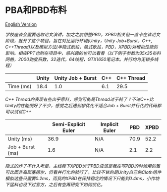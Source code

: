 # PBA和PBD布料

[English Version](README.md)

*学校座谈会需要选取论文演讲，加之之前想整PBD，XPBD相关但一直卡在读论文阶段，就开了这个项目。旨在对比运行环境(Unity，Unity Job+Burst，C++, C++Thread)以及模拟方法(半隐式欧拉，隐式欧拉，PBD，XPBD)对模拟性能的影响。相应PPT也附在项目中，感兴趣的也可以看看（以下例子参数为35x35布料网格，2000劲度系数，32迭代，64线程，GTX1650笔记本。并行均为无锁多线程）*

|           | Unity | Unity Job + Burst | C++  | C++ Thread |
| --------- | ----- | ----------------- | ---- | ---------- |
| Time (ms) | 18.4  | 1.0               | 6.1  | 29.5       |

*C++ Thread的表现有些出乎意料，感觉可能是Thread过于耗了？不过C++比Unity的性能倒好了不少，感觉之后遇到想优化不适合Job + Burst并行化的代码都可以试试C++*

|                  | Semi-Explicit Euler | Implicit Euler | PBD  | XPBD |
| ---------------- | ------------------- | -------------- | ---- | ---- |
| Unity (ms)       | 36.9                | N/A            | 70.9 | 52.2 |
| Job + Burst (ms) | 1.6                 | N/A            | 2.1  | 2.2  |

*隐式的炸了不计入考量，主线程下XPBD优于PBD应该是我在写PBD的时候用的雅可比而非高斯塞德尔，但看并行化的就行了。比较不甘的是Unity自己的Cloth组件模拟这些只需要0.2ms，而我的XPBD在保持稳定的情况下只能到0.4ms，小作坊下猛料也没下过官方，之后有空再研究下如何优化。*